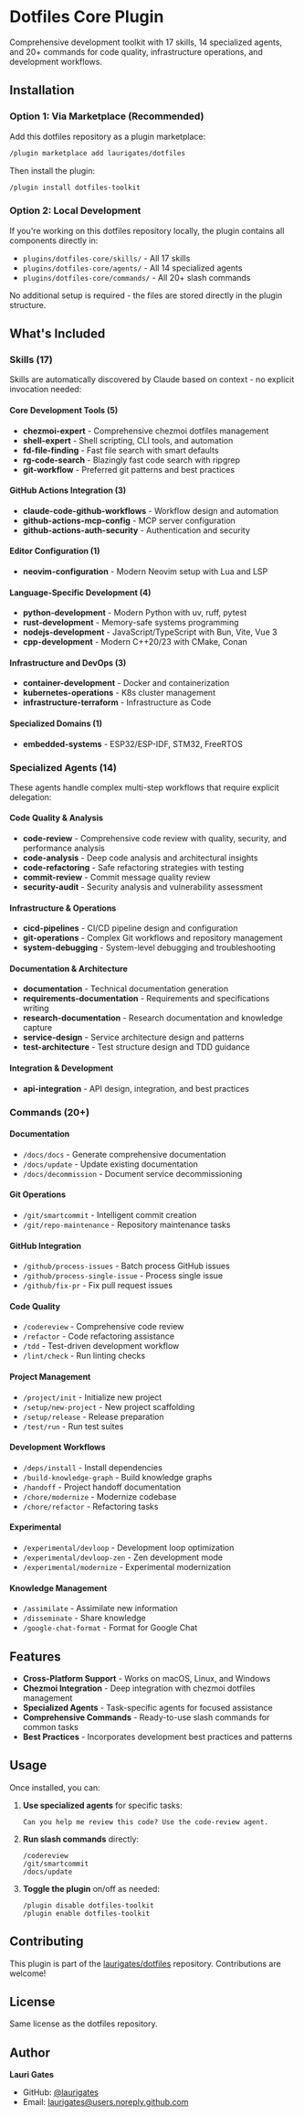 # Dotfiles Core Plugin

Comprehensive development toolkit with 17 skills, 14 specialized agents, and 20+ commands for code quality, infrastructure operations, and development workflows.

## Installation

### Option 1: Via Marketplace (Recommended)

Add this dotfiles repository as a plugin marketplace:

```bash
/plugin marketplace add laurigates/dotfiles
```

Then install the plugin:

```bash
/plugin install dotfiles-toolkit
```

### Option 2: Local Development

If you're working on this dotfiles repository locally, the plugin contains all components directly in:
- `plugins/dotfiles-core/skills/` - All 17 skills
- `plugins/dotfiles-core/agents/` - All 14 specialized agents
- `plugins/dotfiles-core/commands/` - All 20+ slash commands

No additional setup is required - the files are stored directly in the plugin structure.

## What's Included

### Skills (17)

Skills are automatically discovered by Claude based on context - no explicit invocation needed:

#### Core Development Tools (5)
- **chezmoi-expert** - Comprehensive chezmoi dotfiles management
- **shell-expert** - Shell scripting, CLI tools, and automation
- **fd-file-finding** - Fast file search with smart defaults
- **rg-code-search** - Blazingly fast code search with ripgrep
- **git-workflow** - Preferred git patterns and best practices

#### GitHub Actions Integration (3)
- **claude-code-github-workflows** - Workflow design and automation
- **github-actions-mcp-config** - MCP server configuration
- **github-actions-auth-security** - Authentication and security

#### Editor Configuration (1)
- **neovim-configuration** - Modern Neovim setup with Lua and LSP

#### Language-Specific Development (4)
- **python-development** - Modern Python with uv, ruff, pytest
- **rust-development** - Memory-safe systems programming
- **nodejs-development** - JavaScript/TypeScript with Bun, Vite, Vue 3
- **cpp-development** - Modern C++20/23 with CMake, Conan

#### Infrastructure and DevOps (3)
- **container-development** - Docker and containerization
- **kubernetes-operations** - K8s cluster management
- **infrastructure-terraform** - Infrastructure as Code

#### Specialized Domains (1)
- **embedded-systems** - ESP32/ESP-IDF, STM32, FreeRTOS

### Specialized Agents (14)

These agents handle complex multi-step workflows that require explicit delegation:

#### Code Quality & Analysis
- **code-review** - Comprehensive code review with quality, security, and performance analysis
- **code-analysis** - Deep code analysis and architectural insights
- **code-refactoring** - Safe refactoring strategies with testing
- **commit-review** - Commit message quality review
- **security-audit** - Security analysis and vulnerability assessment

#### Infrastructure & Operations
- **cicd-pipelines** - CI/CD pipeline design and configuration
- **git-operations** - Complex Git workflows and repository management
- **system-debugging** - System-level debugging and troubleshooting

#### Documentation & Architecture
- **documentation** - Technical documentation generation
- **requirements-documentation** - Requirements and specifications writing
- **research-documentation** - Research documentation and knowledge capture
- **service-design** - Service architecture design and patterns
- **test-architecture** - Test structure design and TDD guidance

#### Integration & Development
- **api-integration** - API design, integration, and best practices

### Commands (20+)

#### Documentation
- `/docs/docs` - Generate comprehensive documentation
- `/docs/update` - Update existing documentation
- `/docs/decommission` - Document service decommissioning

#### Git Operations
- `/git/smartcommit` - Intelligent commit creation
- `/git/repo-maintenance` - Repository maintenance tasks

#### GitHub Integration
- `/github/process-issues` - Batch process GitHub issues
- `/github/process-single-issue` - Process single issue
- `/github/fix-pr` - Fix pull request issues

#### Code Quality
- `/codereview` - Comprehensive code review
- `/refactor` - Code refactoring assistance
- `/tdd` - Test-driven development workflow
- `/lint/check` - Run linting checks

#### Project Management
- `/project/init` - Initialize new project
- `/setup/new-project` - New project scaffolding
- `/setup/release` - Release preparation
- `/test/run` - Run test suites

#### Development Workflows
- `/deps/install` - Install dependencies
- `/build-knowledge-graph` - Build knowledge graphs
- `/handoff` - Project handoff documentation
- `/chore/modernize` - Modernize codebase
- `/chore/refactor` - Refactoring tasks

#### Experimental
- `/experimental/devloop` - Development loop optimization
- `/experimental/devloop-zen` - Zen development mode
- `/experimental/modernize` - Experimental modernization

#### Knowledge Management
- `/assimilate` - Assimilate new information
- `/disseminate` - Share knowledge
- `/google-chat-format` - Format for Google Chat

## Features

- **Cross-Platform Support** - Works on macOS, Linux, and Windows
- **Chezmoi Integration** - Deep integration with chezmoi dotfiles management
- **Specialized Agents** - Task-specific agents for focused assistance
- **Comprehensive Commands** - Ready-to-use slash commands for common tasks
- **Best Practices** - Incorporates development best practices and patterns

## Usage

Once installed, you can:

1. **Use specialized agents** for specific tasks:
   ```
   Can you help me review this code? Use the code-review agent.
   ```

2. **Run slash commands** directly:
   ```
   /codereview
   /git/smartcommit
   /docs/update
   ```

3. **Toggle the plugin** on/off as needed:
   ```
   /plugin disable dotfiles-toolkit
   /plugin enable dotfiles-toolkit
   ```

## Contributing

This plugin is part of the [laurigates/dotfiles](https://github.com/laurigates/dotfiles) repository. Contributions are welcome!

## License

Same license as the dotfiles repository.

## Author

**Lauri Gates**
- GitHub: [@laurigates](https://github.com/laurigates)
- Email: laurigates@users.noreply.github.com
